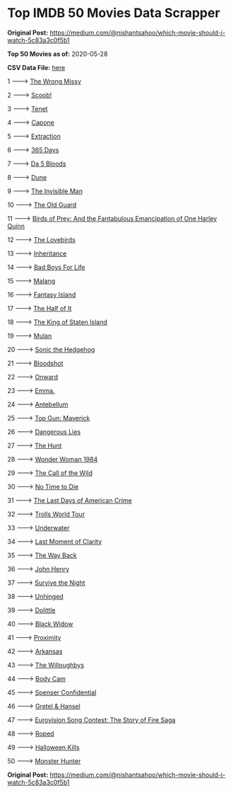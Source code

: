 # Top IMDB 50 Movies Data Scrapper

**Original Post:** https://medium.com/@nishantsahoo/which-movie-should-i-watch-5c83a3c0f5b1

**Top 50 Movies as of:** 2020-05-28

**CSV Data File:** [here](/Data/data.csv)

1 ---> [The Wrong Missy](https://www.imdb.com/title/tt9619798/?ref_=adv_li_tt)

2 ---> [Scoob!](https://www.imdb.com/title/tt3152592/?ref_=adv_li_tt)

3 ---> [Tenet](https://www.imdb.com/title/tt6723592/?ref_=adv_li_tt)

4 ---> [Capone](https://www.imdb.com/title/tt6199572/?ref_=adv_li_tt)

5 ---> [Extraction](https://www.imdb.com/title/tt8936646/?ref_=adv_li_tt)

6 ---> [365 Days](https://www.imdb.com/title/tt10886166/?ref_=adv_li_tt)

7 ---> [Da 5 Bloods](https://www.imdb.com/title/tt9777644/?ref_=adv_li_tt)

8 ---> [Dune](https://www.imdb.com/title/tt1160419/?ref_=adv_li_tt)

9 ---> [The Invisible Man](https://www.imdb.com/title/tt1051906/?ref_=adv_li_tt)

10 ---> [The Old Guard](https://www.imdb.com/title/tt7556122/?ref_=adv_li_tt)

11 ---> [Birds of Prey: And the Fantabulous Emancipation of One Harley Quinn](https://www.imdb.com/title/tt7713068/?ref_=adv_li_tt)

12 ---> [The Lovebirds](https://www.imdb.com/title/tt8851668/?ref_=adv_li_tt)

13 ---> [Inheritance](https://www.imdb.com/title/tt7923220/?ref_=adv_li_tt)

14 ---> [Bad Boys For Life](https://www.imdb.com/title/tt1502397/?ref_=adv_li_tt)

15 ---> [Malang](https://www.imdb.com/title/tt9877170/?ref_=adv_li_tt)

16 ---> [Fantasy Island](https://www.imdb.com/title/tt0983946/?ref_=adv_li_tt)

17 ---> [The Half of It](https://www.imdb.com/title/tt9683478/?ref_=adv_li_tt)

18 ---> [The King of Staten Island](https://www.imdb.com/title/tt9686708/?ref_=adv_li_tt)

19 ---> [Mulan](https://www.imdb.com/title/tt4566758/?ref_=adv_li_tt)

20 ---> [Sonic the Hedgehog](https://www.imdb.com/title/tt3794354/?ref_=adv_li_tt)

21 ---> [Bloodshot](https://www.imdb.com/title/tt1634106/?ref_=adv_li_tt)

22 ---> [Onward](https://www.imdb.com/title/tt7146812/?ref_=adv_li_tt)

23 ---> [Emma.](https://www.imdb.com/title/tt9214832/?ref_=adv_li_tt)

24 ---> [Antebellum](https://www.imdb.com/title/tt10065694/?ref_=adv_li_tt)

25 ---> [Top Gun: Maverick](https://www.imdb.com/title/tt1745960/?ref_=adv_li_tt)

26 ---> [Dangerous Lies](https://www.imdb.com/title/tt10183816/?ref_=adv_li_tt)

27 ---> [The Hunt](https://www.imdb.com/title/tt8244784/?ref_=adv_li_tt)

28 ---> [Wonder Woman 1984](https://www.imdb.com/title/tt7126948/?ref_=adv_li_tt)

29 ---> [The Call of the Wild](https://www.imdb.com/title/tt7504726/?ref_=adv_li_tt)

30 ---> [No Time to Die](https://www.imdb.com/title/tt2382320/?ref_=adv_li_tt)

31 ---> [The Last Days of American Crime](https://www.imdb.com/title/tt1552211/?ref_=adv_li_tt)

32 ---> [Trolls World Tour](https://www.imdb.com/title/tt6587640/?ref_=adv_li_tt)

33 ---> [Underwater](https://www.imdb.com/title/tt5774060/?ref_=adv_li_tt)

34 ---> [Last Moment of Clarity](https://www.imdb.com/title/tt1929297/?ref_=adv_li_tt)

35 ---> [The Way Back](https://www.imdb.com/title/tt8544498/?ref_=adv_li_tt)

36 ---> [John Henry](https://www.imdb.com/title/tt8170298/?ref_=adv_li_tt)

37 ---> [Survive the Night](https://www.imdb.com/title/tt10303324/?ref_=adv_li_tt)

38 ---> [Unhinged](https://www.imdb.com/title/tt10059518/?ref_=adv_li_tt)

39 ---> [Dolittle](https://www.imdb.com/title/tt6673612/?ref_=adv_li_tt)

40 ---> [Black Widow](https://www.imdb.com/title/tt3480822/?ref_=adv_li_tt)

41 ---> [Proximity](https://www.imdb.com/title/tt8718300/?ref_=adv_li_tt)

42 ---> [Arkansas](https://www.imdb.com/title/tt9139586/?ref_=adv_li_tt)

43 ---> [The Willoughbys](https://www.imdb.com/title/tt5206260/?ref_=adv_li_tt)

44 ---> [Body Cam](https://www.imdb.com/title/tt8179024/?ref_=adv_li_tt)

45 ---> [Spenser Confidential](https://www.imdb.com/title/tt8629748/?ref_=adv_li_tt)

46 ---> [Gretel & Hansel](https://www.imdb.com/title/tt9086228/?ref_=adv_li_tt)

47 ---> [Eurovision Song Contest: The Story of Fire Saga](https://www.imdb.com/title/tt8580274/?ref_=adv_li_tt)

48 ---> [Roped](https://www.imdb.com/title/tt8523028/?ref_=adv_li_tt)

49 ---> [Halloween Kills](https://www.imdb.com/title/tt10665338/?ref_=adv_li_tt)

50 ---> [Monster Hunter](https://www.imdb.com/title/tt6475714/?ref_=adv_li_tt)

**Original Post:** https://medium.com/@nishantsahoo/which-movie-should-i-watch-5c83a3c0f5b1
